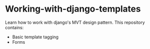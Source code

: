 # Working-with-django-templates
Learn how to work with django's MVT design pattern.
This repository contains:
  * Basic template tagging
  * Forms
